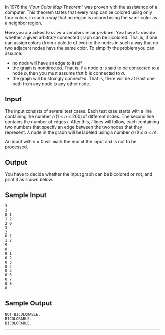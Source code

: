 In 1976 the *“Four Color Map Theorem”* was proven with the assistance of a computer. This theorem states that every map can be colored using only four colors, in such a way that no region is colored using the same color as a neighbor region. 

Here you are asked to solve a simpler similar problem. You have to decide whether a given arbitrary connected graph can be bicolored. That is, if one can assign colors (from a palette of two) to the nodes in such a way that no two adjacent nodes have the same color. To simplify the problem you can assume:

- no node will have an edge to itself.
- the graph is nondirected. That is, if a node *a* is said to be connected to a node *b*, then you must assume that *b* is connected to *a*.
- the graph will be strongly connected. That is, there will be at least one path from any node to any other node.

## Input

The input consists of several test cases. Each test case starts with a line containing the number *n* (1 < *n* < 200) of different nodes. The second line contains the number of edges *l*. After this, *l* lines will follow, each containing two numbers that specify an edge between the two nodes that they represent. A node in the graph will be labeled using a number *a* (0 ≤ *a* < *n*). 

An input with *n* = 0 will mark the end of the input and is not to be processed.

## Output

You have to decide whether the input graph can be bicolored or not, and print it as shown below.

## Sample Input

```
3
3
0 1
1 2
2 0
3
2
0 1
1 2
9
8
0 1
0 2
0 3
0 4
0 5
0 6
0 7
0 8
0
```

## Sample Output

```
NOT BICOLORABLE.
BICOLORABLE.
BICOLORABLE.
```

***
